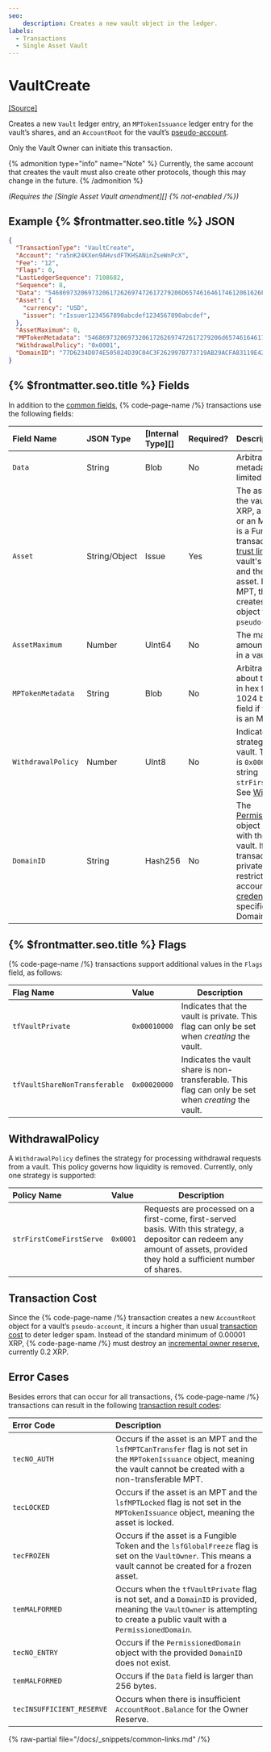 ```yaml
---
seo:
    description: Creates a new vault object in the ledger.
labels:
  - Transactions
  - Single Asset Vault
---
```


# VaultCreate

[[Source]](https://github.com/Bronek/rippled/blob/vault/src/xrpld/app/tx/detail/VaultCreate.cpp "Source")

Creates a new `Vault` ledger entry, an `MPTokenIssuance` ledger entry for the vault’s shares, and an `AccountRoot` for the vault’s [pseudo-account](../../concepts/pseudo-account.md).

Only the Vault Owner can initiate this transaction.

{% admonition type="info" name="Note" %}
Currently, the same account that creates the vault must also create other protocols, though this may change in the future.
{% /admonition %}

_(Requires the [Single Asset Vault amendment][] {% not-enabled /%})_

## Example {% $frontmatter.seo.title %} JSON

```json
{
  "TransactionType": "VaultCreate",
  "Account": "ra5nK24KXen9AHvsdFTKHSANinZseWnPcX",
  "Fee": "12",
  "Flags": 0,
  "LastLedgerSequence": 7108682,
  "Sequence": 8,
  "Data": "5468697320697320617262697472617279206D657461646174612061626F757420746865207661756C742E",
  "Asset": {
    "currency": "USD",
    "issuer": "rIssuer1234567890abcdef1234567890abcdef",
  },
  "AssetMaximum": 0,
  "MPTokenMetadata": "5468697320697320617262697472617279206d657461646174612061626f757420746865204d50542073686172652e",
  "WithdrawalPolicy": "0x0001",
  "DomainID": "77D6234D074E505024D39C04C3F262997B773719AB29ACFA83119E4210328776"
}
```

## {% $frontmatter.seo.title %} Fields

In addition to the [common fields](https://xrpl.org/docs/references/protocol/transactions/common-fields#transaction-common-fields), {% code-page-name /%} transactions use the following fields:

| Field Name         | JSON Type     | [Internal Type][] | Required? |Description        |
|:-------------------|:--------------|:------------------|:----------|:------------------|
| `Data`             | String        | Blob              | No        | Arbitrary vault metadata, in hex format, limited to 256 bytes. |
| `Asset`            | String/Object | Issue             | Yes       | The asset to be held in the vault. This can be XRP, a Fungible Token, or an MPT. If the asset is a Fungible Token, the transaction creates a [trust line](https://xrpl.org/docs/concepts/tokens/fungible-tokens#trust-lines) between the vault's `pseudo-account` and the issuer of the asset. If the asset is an MPT, the transaction creates an `MPToken` object for the vault's `pseudo-account`.  |
| `AssetMaximum`     | Number        | UInt64            | No        | The maximum asset amount that can be held in a vault. |
| `MPTokenMetadata`  | String        | Blob              | No        | Arbitrary metadata about the share `MPToken`, in hex format, limited to 1024 bytes. Use this field if the vault's asset is an MPT. |
| `WithdrawalPolicy` | Number        | UInt8             | No        | Indicates the withdrawal strategy used by the vault. The default value is `0x0001`, mapped to the string `strFirstComeFirstServe`. See [WithdrawalPolicy](#withdrawalpolicy). |
| `DomainID`         | String        | Hash256           | No        | The [PermissionedDomain](https://github.com/XRPLF/XRPL-Standards/blob/master/XLS-0080-permissioned-domains/) object ID associated with the shares of this vault. If provided, the transaction creates a private vault, which restricts access to accounts with [credentials](https://github.com/XRPLF/XRPL-Standards/tree/master/XLS-0070-credentials) in the specified Permissioned Domain. |

## {% $frontmatter.seo.title %} Flags

{% code-page-name /%} transactions support additional values in the `Flags` field, as follows:

| Flag Name                     | Value        | Description              |
| :---------------------------- | :------------| -------------------------|
| `tfVaultPrivate`              | `0x00010000` | Indicates that the vault is private. This flag can only be set when _creating_ the vault. |
| `tfVaultShareNonTransferable` | `0x00020000` | Indicates the vault share is non-transferable. This flag can only be set when _creating_ the vault. |

## WithdrawalPolicy

A `WithdrawalPolicy` defines the strategy for processing withdrawal requests from a vault. This policy governs how liquidity is removed. Currently, only one strategy is supported:

| Policy Name              | Value    | Description              |
| :----------------------- | :------- | -------------------------|
| `strFirstComeFirstServe` | `0x0001` | Requests are processed on a first-come, first-served basis. With this strategy, a depositor can redeem any amount of assets, provided they hold a sufficient number of shares. |

## Transaction Cost

Since the {% code-page-name /%} transaction creates a new `AccountRoot` object for a vault’s `pseudo-account`, it incurs a higher than usual [transaction cost](https://xrpl.org/docs/concepts/transactions/transaction-cost) to deter ledger spam. Instead of the standard minimum of 0.00001 XRP, {% code-page-name /%} must destroy an [incremental owner reserve](https://xrpl.org/docs/concepts/accounts/reserves#base-reserve-and-owner-reserve), currently 0.2 XRP.

## Error Cases

Besides errors that can occur for all transactions, {% code-page-name /%} transactions can result in the following [transaction result codes](https://xrpl.org/docs/references/protocol/transactions/transaction-results):

| Error Code                | Description                        |
| :------------------------ | :----------------------------------|
| `tecNO_AUTH`              | Occurs if the asset is an MPT and the `lsfMPTCanTransfer` flag is not set in the `MPTokenIssuance` object, meaning the vault cannot be created with a non-transferable MPT. |
| `tecLOCKED`               | Occurs if the asset is an MPT and the `lsfMPTLocked` flag is not set in the `MPTokenIssuance` object, meaning the asset is locked. |
| `tecFROZEN`               | Occurs if the asset is a Fungible Token and the `lsfGlobalFreeze` flag is set on the `VaultOwner`. This means a vault cannot be created for a frozen asset. |
| `temMALFORMED`            | Occurs when the `tfVaultPrivate` flag is not set, and a `DomainID` is provided, meaning the `VaultOwner` is attempting to create a public vault with a `PermissionedDomain`. |
| `tecNO_ENTRY`             | Occurs if the `PermissionedDomain` object with the provided `DomainID` does not exist. |
| `temMALFORMED`            | Occurs if the `Data` field is larger than 256 bytes.  |
| `tecINSUFFICIENT_RESERVE` | Occurs when there is insufficient `AccountRoot.Balance` for the Owner Reserve. |

{% raw-partial file="/docs/_snippets/common-links.md" /%}
